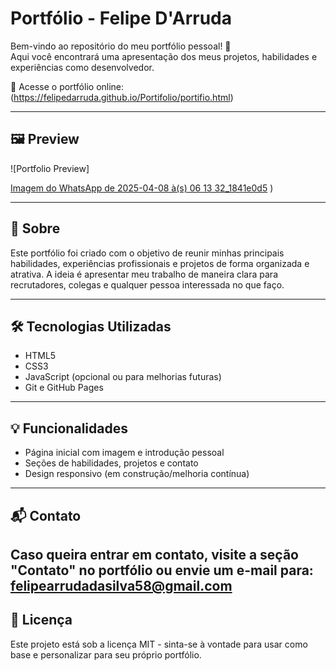 # Portfólio - Felipe D'Arruda

Bem-vindo ao repositório do meu portfólio pessoal! 🚀  
Aqui você encontrará uma apresentação dos meus projetos, habilidades e experiências como desenvolvedor.

🔗 Acesse o portfólio online:(https://felipedarruda.github.io/Portifolio/portifio.html)

---

## 🖼️ Preview

![Portfolio Preview]

[Imagem do WhatsApp de 2025-04-08 à(s) 06 13 32_1841e0d5](https://github.com/user-attachments/assets/f1052c45-267d-4d90-bc45-a7d0606a81d5)
)

---

## 📌 Sobre

Este portfólio foi criado com o objetivo de reunir minhas principais habilidades, experiências profissionais e projetos de forma organizada e atrativa. A ideia é apresentar meu trabalho de maneira clara para recrutadores, colegas e qualquer pessoa interessada no que faço.

---

## 🛠️ Tecnologias Utilizadas

- HTML5
- CSS3
- JavaScript (opcional ou para melhorias futuras)
- Git e GitHub Pages

---

## 💡 Funcionalidades

- Página inicial com imagem e introdução pessoal
- Seções de habilidades, projetos e contato
- Design responsivo (em construção/melhoria contínua)

---

## 📬 Contato

Caso queira entrar em contato, visite a seção "Contato" no portfólio ou envie um e-mail para:  
**felipearrudadasilva58@gmail.com**
---

## 📄 Licença

Este projeto está sob a licença MIT - sinta-se à vontade para usar como base e personalizar para seu próprio portfólio.
